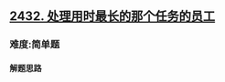 <h2><a href="https://leetcode.cn/problems/the-employee-that-worked-on-the-longest-task/">2432. 处理用时最长的那个任务的员工</a></h2>
<h3>难度:简单题</h3>
<h4>解题思路</h4>
<p></p>

